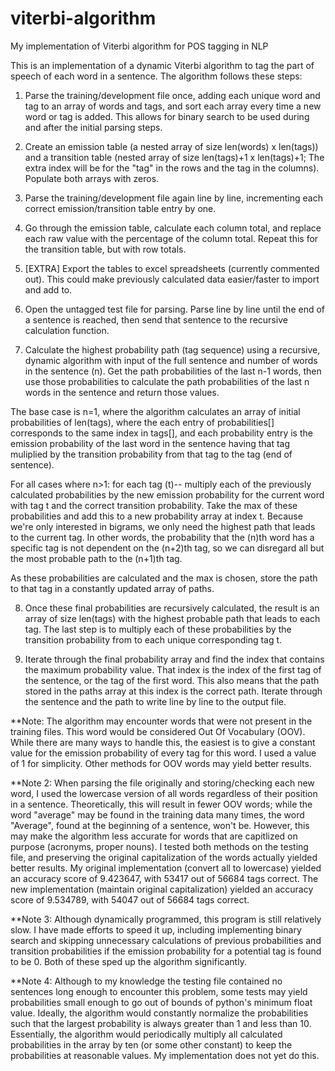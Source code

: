 # viterbi-algorithm
My implementation of Viterbi algorithm for POS tagging in NLP


This is an implementation of a dynamic Viterbi algorithm to tag the part of speech of each word in a sentence. The algorithm follows these steps:

1. Parse the training/development file once, adding each unique word and tag to an array of words and tags, and sort each array 
every time a new word or tag is added. This allows for binary search to be used during and after the initial parsing steps. 

2. Create an emission table (a nested array of size len(words) x len(tags)) and a transition table (nested array of size 
len(tags)+1 x len(tags)+1; The extra index will be for the <start> "tag" in the rows and the <end> tag in the columns). Populate both arrays with zeros. 

3. Parse the training/development file again line by line, incrementing each correct emission/transition table entry by one. 

4. Go through the emission table, calculate each column total, and replace each raw value with the percentage of the column total. 
Repeat this for the transition table, but with row totals. 

5. [EXTRA] Export the tables to excel spreadsheets (currently commented out). This could make previously calculated data easier/faster
to import and add to. 

6. Open the untagged test file for parsing. Parse line by line until the end of a sentence is reached, then send that sentence to 
the recursive calculation function. 

7. Calculate the highest probability path (tag sequence) using a recursive, dynamic algorithm with input of the full sentence and 
number of words in the sentence (n). Get the path probabilities of the last n-1 words, then use those probabilities to calculate 
the path probabilities of the last n words in the sentence and return those values. 

The base case is n=1, where the algorithm calculates an array of initial probabilities of len(tags), where the each entry of probabilities[]
corresponds to the same index in tags[], and each probability entry is the emission probability of the last word in the sentence having
that tag muliplied by the transition probability from that tag to the <end> tag (end of sentence). 

For all cases where n>1: for each tag (t)-- multiply each of the previously calculated probabilities by the new emission probability for the 
current word with tag t and the correct transition probability. Take the max of these probabilities and add this to a new probability 
array at index t. Because we're only interested in bigrams, we only need the highest path that leads to the current tag. In other words,
the probability that the (n)th word has a specific tag is not dependent on the (n+2)th tag, so we can disregard all but the most 
probable path to the (n+1)th tag. 

As these probabilities are calculated and the max is chosen, store the path to that tag in a constantly updated array of paths. 

8. Once these final probabilities are recursively calculated, the result is an array of size len(tags) with the highest probable path 
that leads to each tag. The last step is to multiply each of these probabilities by the transition probability from <start> to each 
unique corresponding tag t. 

9. Iterate through the final probability array and find the index that contains the maximum probability value. That index is the index 
of the first tag of the sentence, or the tag of the first word. This also means that the path stored in the paths array at this index is 
the correct path. Iterate through the sentence and the path to write line by line to the output file. 

**Note: The algorithm may encounter words that were not present in the training files. This word would be considered Out Of Vocabulary (OOV). 
While there are many ways to handle this, the easiest is to give a constant value for the emission probability of every tag for this word. 
I used a value of 1 for simplicity. Other methods for OOV words may yield better results. 

**Note 2: When parsing the file originally and storing/checking each new word, I used the lowercase version of all words regardless 
of their position in a sentence. Theoretically, this will result in fewer OOV words; while the word "average" may be found in the 
training data many times, the word "Average", found at the beginning of a sentence, won't be. However, this may make the algorithm less 
accurate for words that are capitlized on purpose (acronyms, proper nouns). I tested both methods on the testing file, and preserving
the original capitalization of the words actually yielded better results. 
My original implementation (convert all to lowercase) yielded an accuracy score of 9.423647, with 53417 out of 56684 tags correct. 
The new implementation (maintain original capitalization) yielded an accuracy score of 9.534789, with 54047 out of 56684 tags correct.

**Note 3: Although dynamically programmed, this program is still relatively slow. I have made efforts to speed it up, including 
implementing binary search and skipping unnecessary calculations of previous probabilities and transition probabilities if the emission
probability for a potential tag is found to be 0. Both of these sped up the algorithm significantly. 

**Note 4: Although to my knowledge the testing file contained no sentences long enough to encounter this problem, some tests may 
yield probabilities small enough to go out of bounds of python's minimum float value. Ideally, the algorithm would constantly normalize 
the probabilities such that the largest probability is always greater than 1 and less than 10. Essentially, the algorithm would
periodically multiply all calculated probabilities in the array by ten (or some other constant) to keep the probabilities at reasonable 
values. My implementation does not yet do this. 